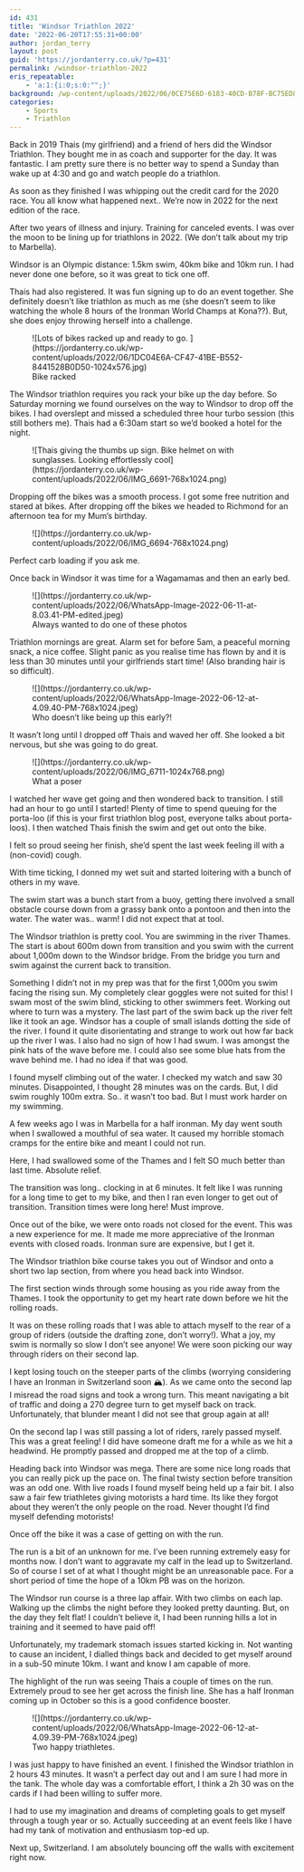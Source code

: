 ```yaml
---
id: 431
title: 'Windsor Triathlon 2022'
date: '2022-06-20T17:55:31+00:00'
author: jordan_terry
layout: post
guid: 'https://jordanterry.co.uk/?p=431'
permalink: /windsor-triathlon-2022
eris_repeatable:
    - 'a:1:{i:0;s:0:"";}'
background: /wp-content/uploads/2022/06/0CE75E6D-6183-40CD-B78F-BC75ED85E8B0-e1655747677516-825x510.jpg
categories:
    - Sports
    - Triathlon
---
```


Back in 2019 Thais (my girlfriend) and a friend of hers did the Windsor Triathlon. They bought me in as coach and supporter for the day. It was fantastic. I am pretty sure there is no better way to spend a Sunday than wake up at 4:30 and go and watch people do a triathlon.

As soon as they finished I was whipping out the credit card for the 2020 race. You all know what happened next.. We’re now in 2022 for the next edition of the race.

After two years of illness and injury. Training for canceled events. I was over the moon to be lining up for triathlons in 2022. (We don’t talk about my trip to Marbella).

Windsor is an Olympic distance: 1.5km swim, 40km bike and 10km run. I had never done one before, so it was great to tick one off.

Thais had also registered. It was fun signing up to do an event together. She definitely doesn’t like triathlon as much as me (she doesn’t seem to like watching the whole 8 hours of the Ironman World Champs at Kona??). But, she does enjoy throwing herself into a challenge.

<figure class="wp-block-image size-large">![Lots of bikes racked up and ready to go. ](https://jordanterry.co.uk/wp-content/uploads/2022/06/1DC04E6A-CF47-41BE-B552-8441528B0D50-1024x576.jpg)<figcaption class="wp-element-caption">Bike racked</figcaption></figure>The Windsor triathlon requires you rack your bike up the day before. So Saturday morning we found ourselves on the way to Windsor to drop off the bikes. I had overslept and missed a scheduled three hour turbo session (this still bothers me). Thais had a 6:30am start so we’d booked a hotel for the night.

<figure class="wp-block-image size-large">![Thais giving the thumbs up sign. Bike helmet on with sunglasses. Looking effortlessly cool](https://jordanterry.co.uk/wp-content/uploads/2022/06/IMG_6691-768x1024.png)</figure>Dropping off the bikes was a smooth process. I got some free nutrition and stared at bikes. After dropping off the bikes we headed to Richmond for an afternoon tea for my Mum’s birthday.

<figure class="wp-block-image size-large">![](https://jordanterry.co.uk/wp-content/uploads/2022/06/IMG_6694-768x1024.png)</figure>Perfect carb loading if you ask me.

Once back in Windsor it was time for a Wagamamas and then an early bed.

<figure class="wp-block-image size-large">![](https://jordanterry.co.uk/wp-content/uploads/2022/06/WhatsApp-Image-2022-06-11-at-8.03.41-PM-edited.jpeg)<figcaption class="wp-element-caption">Always wanted to do one of these photos</figcaption></figure>Triathlon mornings are great. Alarm set for before 5am, a peaceful morning snack, a nice coffee. Slight panic as you realise time has flown by and it is less than 30 minutes until your girlfriends start time! (Also branding hair is so difficult).

<figure class="wp-block-image size-large">![](https://jordanterry.co.uk/wp-content/uploads/2022/06/WhatsApp-Image-2022-06-12-at-4.09.40-PM-768x1024.jpeg)<figcaption class="wp-element-caption">Who doesn’t like being up this early?!</figcaption></figure>It wasn’t long until I dropped off Thais and waved her off. She looked a bit nervous, but she was going to do great.

<figure class="wp-block-image size-large">![](https://jordanterry.co.uk/wp-content/uploads/2022/06/IMG_6711-1024x768.png)<figcaption class="wp-element-caption">What a poser</figcaption></figure>I watched her wave get going and then wondered back to transition. I still had an hour to go until I started! Plenty of time to spend queuing for the porta-loo (if this is your first triathlon blog post, everyone talks about porta-loos). I then watched Thais finish the swim and get out onto the bike.

I felt so proud seeing her finish, she’d spent the last week feeling ill with a (non-covid) cough.

With time ticking, I donned my wet suit and started loitering with a bunch of others in my wave.

The swim start was a bunch start from a buoy, getting there involved a small obstacle course down from a grassy bank onto a pontoon and then into the water. The water was.. warm! I did not expect that at tool.

The Windsor triathlon is pretty cool. You are swimming in the river Thames. The start is about 600m down from transition and you swim with the current about 1,000m down to the Windsor bridge. From the bridge you turn and swim against the current back to transition.

Something I didn’t not in my prep was that for the first 1,000m you swim facing the rising sun. My completely clear goggles were not suited for this! I swam most of the swim blind, sticking to other swimmers feet. Working out where to turn was a mystery. The last part of the swim back up the river felt like it took an age. Windsor has a couple of small islands dotting the side of the river. I found it quite disorientating and strange to work out how far back up the river I was. I also had no sign of how I had swum. I was amongst the pink hats of the wave before me. I could also see some blue hats from the wave behind me. I had no idea if that was good.

I found myself climbing out of the water. I checked my watch and saw 30 minutes. Disappointed, I thought 28 minutes was on the cards. But, I did swim roughly 100m extra. So.. it wasn’t too bad. But I must work harder on my swimming.

A few weeks ago I was in Marbella for a half ironman. My day went south when I swallowed a mouthful of sea water. It caused my horrible stomach cramps for the entire bike and meant I could not run.

Here, I had swallowed some of the Thames and I felt SO much better than last time. Absolute relief.

The transition was long.. clocking in at 6 minutes. It felt like I was running for a long time to get to my bike, and then I ran even longer to get out of transition. Transition times were long here! Must improve.

Once out of the bike, we were onto roads not closed for the event. This was a new experience for me. It made me more appreciative of the Ironman events with closed roads. Ironman sure are expensive, but I get it.

The Windsor triathlon bike course takes you out of Windsor and onto a short two lap section, from where you head back into Windsor.

The first section winds through some housing as you ride away from the Thames. I took the opportunity to get my heart rate down before we hit the rolling roads.

It was on these rolling roads that I was able to attach myself to the rear of a group of riders (outside the drafting zone, don’t worry!). What a joy, my swim is normally so slow I don’t see anyone! We were soon picking our way through riders on their second lap.

I kept losing touch on the steeper parts of the climbs (worrying considering I have an Ironman in Switzerland soon 🏔). As we came onto the second lap I misread the road signs and took a wrong turn. This meant navigating a bit of traffic and doing a 270 degree turn to get myself back on track. Unfortunately, that blunder meant I did not see that group again at all!

On the second lap I was still passing a lot of riders, rarely passed myself. This was a great feeling! I did have someone draft me for a while as we hit a headwind. He promptly passed and dropped me at the top of a climb.

Heading back into Windsor was mega. There are some nice long roads that you can really pick up the pace on. The final twisty section before transition was an odd one. With live roads I found myself being held up a fair bit. I also saw a fair few triathletes giving motorists a hard time. Its like they forgot about they weren’t the only people on the road. Never thought I’d find myself defending motorists!

Once off the bike it was a case of getting on with the run.

The run is a bit of an unknown for me. I’ve been running extremely easy for months now. I don’t want to aggravate my calf in the lead up to Switzerland. So of course I set of at what I thought might be an unreasonable pace. For a short period of time the hope of a 10km PB was on the horizon.

The Windsor run course is a three lap affair. With two climbs on each lap. Walking up the climbs the night before they looked pretty daunting. But, on the day they felt flat! I couldn’t believe it, I had been running hills a lot in training and it seemed to have paid off!

Unfortunately, my trademark stomach issues started kicking in. Not wanting to cause an incident, I dialled things back and decided to get myself around in a sub-50 minute 10km. I want and know I am capable of more.

The highlight of the run was seeing Thais a couple of times on the run. Extremely proud to see her get across the finish line. She has a half Ironman coming up in October so this is a good confidence booster.

<figure class="wp-block-image size-large">![](https://jordanterry.co.uk/wp-content/uploads/2022/06/WhatsApp-Image-2022-06-12-at-4.09.39-PM-768x1024.jpeg)<figcaption class="wp-element-caption">Two happy triathletes.</figcaption></figure>I was just happy to have finished an event. I finished the Windsor triathlon in 2 hours 43 minutes. It wasn’t a perfect day out and I am sure I had more in the tank. The whole day was a comfortable effort, I think a 2h 30 was on the cards if I had been willing to suffer more.

I had to use my imagination and dreams of completing goals to get myself through a tough year or so. Actually succeeding at an event feels like I have had my tank of motivation and enthusiasm top-ed up.

Next up, Switzerland. I am absolutely bouncing off the walls with excitement right now.